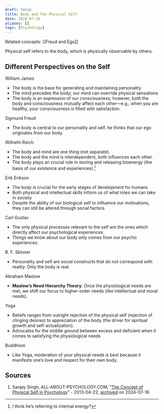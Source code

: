 ```yaml
---
draft: false
title: Body and the Physical Self
date: 2024-07-16
aliases: []
tags: [Psychology]
---
```


Related concepts: [[Freud and Ego]]

Physical self refers to the body, which is physically observable by others.

## Different Perspectives on the Self

William James

- The body is the base for generating and maintaining personality
- The mind precedes the body; our mind can override physical sensations
- The body is an expression of our consciousness; however, both the body and consciousness mutually affect each other—e.g., when you are healthy, your consciousness is filled with satisfaction.

Sigmund Freud

- The body is central to our personality and self. he thinks that our ego originates from our body.

Wilhelm Reich

- The body and mind are one thing (not separate).
- The body and the mind is interdependent, both influences each other.
- The body plays an crucial role in storing and releasing bioenergy (the basis of our existence and experiences).[^1]

Erik Erikson

- The body is crucial for the early stages of development for humans
- Both physical and intellectual skills inform us of what roles we can take in society
- Despite the ability of our biological self to influence our motivations, they can still be altered through social factors.

Carl Gustav

- The only physical processes relevant to the self are the ones which directly affect our psychological experiences.
- Things we know about our body only comes from our psychic experiences.

B. F. Skinner

- Personality and self are social constructs that do not correspond with reality. Only the body is real.

Abraham Maslow

- **Maslow’s Need Hierarchy Theory**: Once the physiological needs are met, we shift our focus to higher-order needs (like intellectual and moral needs).

Yoga

- Beliefs ranges from outright rejection of the physical self (rejection of clinging desires) to appreciation of the body (the driver for spiritual growth and self-actualization).
- Advocates for the middle ground between excess and deficient when it comes to satisfying the physiological needs

Buddhism

- Like Yoga, moderation of your physical needs is best because it manifests one’s love and respect for their own body.

## Sources

1. Sanjay Singh, ALL-ABOUT-PSYCHOLOGY.COM, “[The Concept of Physical Self in Psychology](https://www.all-about-psychology.com/the-concept-of-physical-self-in-psychology.html)” - 2013-04-22, [archived](https://web.archive.org/web/20240630011330/http://www.all-about-psychology.com:80/the-concept-of-physical-self-in-psychology.html) on 2024-07-16

[^1]: I think he’s referring to internal energy?
